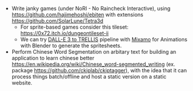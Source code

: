 * Write janky games (under NoRI - No Raincheck Interactive), using https://github.com/hajimehoshi/ebiten with extensions https://github.com/SolarLune/Tetra3d
  *  For sprite-based games consider this tileset: https://0x72.itch.io/dungeontileset-ii
  *  We can try [DALL-E 3 to TRELLIS](https://trellis3d.github.io/) pipeline with [Mixamo](https://www.mixamo.com/) for Animations with Blender to generate the spritesheets.
* Perform Chinese Word Segmentation on arbitary text for building an application to learn chinese better https://en.wikipedia.org/wiki/Chinese_word-segmented_writing (ex. package https://github.com/ckiplab/ckiptagger), with the idea that it can process things batch/offline and host a static version on a static website. 
